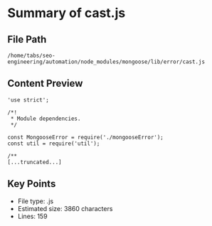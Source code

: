 # Summary of cast.js
  
## File Path
`/home/tabs/seo-engineering/automation/node_modules/mongoose/lib/error/cast.js`

## Content Preview
```
'use strict';

/*!
 * Module dependencies.
 */

const MongooseError = require('./mongooseError');
const util = require('util');

/**
[...truncated...]
```

## Key Points
- File type: .js
- Estimated size: 3860 characters
- Lines: 159
